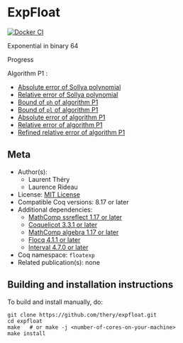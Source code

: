 <!---
This file was generated from `meta.yml`, please do not edit manually.
Follow the instructions on https://github.com/coq-community/templates to regenerate.
--->
# ExpFloat

[![Docker CI][docker-action-shield]][docker-action-link]

[docker-action-shield]: https://github.com/thery/expfloat/workflows/Docker%20CI/badge.svg?branch=master
[docker-action-link]: https://github.com/thery/expfloat/actions?query=workflow:"Docker%20CI"





Exponential in binary 64 

Progress

Algorithm P1 : 
- [Absolute error of Sollya polynomial](https://github.com/thery/ExpFloat/blob/f9a2fa5548a7a67f99c35514041a3d3b422d50f6/algoP1.v#L344-L346)
- [Relative error of Sollya polynomial](https://github.com/thery/ExpFloat/blob/f9a2fa5548a7a67f99c35514041a3d3b422d50f6/algoP1.v#L576-L579)
- [Bound of `ph` of algorithm P1](https://github.com/thery/ExpFloat/blob/f9a2fa5548a7a67f99c35514041a3d3b422d50f6/algoP1.v#L2066-L2071)
- [Bound of `pl` of algorithm P1](https://github.com/thery/ExpFloat/blob/f9a2fa5548a7a67f99c35514041a3d3b422d50f6/algoP1.v#L2077-L2082)
- [Absolute error of algorithm P1](https://github.com/thery/ExpFloat/blob/f9a2fa5548a7a67f99c35514041a3d3b422d50f6/algoP1.v#L2088-L2093)
- [Relative error of algorithm P1](https://github.com/thery/ExpFloat/blob/f9a2fa5548a7a67f99c35514041a3d3b422d50f6/algoP1.v#L2099-L2105)
- [Refined relative error of algorithm P1](https://github.com/thery/ExpFloat/blob/f9a2fa5548a7a67f99c35514041a3d3b422d50f6/algoP1.v#L2112-L2119)

## Meta

- Author(s):
  - Laurent Théry
  - Laurence Rideau
- License: [MIT License](LICENSE)
- Compatible Coq versions: 8.17 or later
- Additional dependencies:
  - [MathComp ssreflect 1.17 or later](https://math-comp.github.io)
  - [Coquelicot 3.3.1 or later](https://gitlab.inria.fr/coquelicot/coquelicot)
  - [MathComp algebra 1.17 or later](https://math-comp.github.io)
  - [Flocq 4.1.1 or later](https://gitlab.inria.fr/flocq/flocq)
  - [Interval 4.7.0 or later](https://gitlab.inria.fr/coqinterval/interval)
- Coq namespace: `floatexp`
- Related publication(s): none

## Building and installation instructions

To build and install manually, do:

``` shell
git clone https://github.com/thery/expfloat.git
cd expfloat
make   # or make -j <number-of-cores-on-your-machine> 
make install
```



